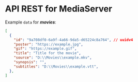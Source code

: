 # API REST for MediaServer

Example ``data`` for ***movies***:

````json
[
  {
    "id": "9a708df0-6a9f-4a66-9da5-d65224c8a764", // uuidv4
    "poster": "https://example.jpg",
    "gif": "https://example.gif",
    "title": "Title for the movie",
    "source": "D:\\Movies\\example.mkv",
    "synopsis": "",
    "subtitles": "D:\\Movies\\example.vtt",
  },
]
````